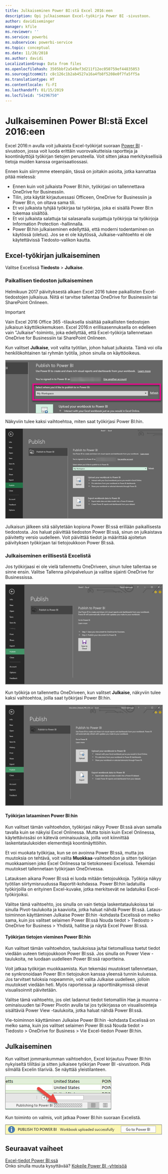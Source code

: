 ```yaml
---
title: Julkaiseminen Power BI:stä Excel 2016:een
description: Opi julkaisemaan Excel-työkirja Power BI -sivustoon.
author: davidiseminger
manager: kfile
ms.reviewer: ''
ms.service: powerbi
ms.subservice: powerbi-service
ms.topic: conceptual
ms.date: 11/28/2018
ms.author: davidi
LocalizationGroup: Data from files
ms.openlocfilehash: 3505bbf2a549ef3d211f12ec050759ef44835053
ms.sourcegitcommit: c8c126c1b2ab4527a16a4fb8f5208e0f7fa5ff5a
ms.translationtype: HT
ms.contentlocale: fi-FI
ms.lasthandoff: 01/15/2019
ms.locfileid: "54296750"
---
```

# <a name="publish-to-power-bi-from-excel-2016"></a>Julkaiseminen Power BI:stä Excel 2016:een
Excel 2016:n avulla voit julkaista Excel-työkirjat suoraan [Power BI](https://powerbi.microsoft.com) -sivustoon, jossa voit luoda erittäin vuorovaikutteisia raportteja ja koontinäyttöjä työkirjan tietojen perusteella. Voit sitten jakaa merkityksellisiä tietoja muiden kanssa organisaatiossasi.

Ennen kuin siirrymme eteenpäin, tässä on joitakin asioita, jotka kannattaa pitää mielessä:

* Ennen kuin voit julkaista Power BI:hin, työkirjasi on tallennettava OneDrive for Businessiin.
* Tilin, jota käytät kirjautuessasi Officeen, OneDrive for Businessiin ja Power BI:n, on oltava sama tili.
* Et voi julkaista tyhjää työkirjaa tai työkirjaa, joka ei sisällä Power BI:n tukemaa sisältöä.
* Et voi julkaista salattuja tai salasanalla suojattuja työkirjoja tai työkirjoja Information Protection -hallinnalla.
* Power BI:hin julkaiseminen edellyttää, että moderni todentaminen on käytössä (oletus). Jos se ei ole käytössä, Julkaise-vaihtoehto ei ole käytettävissä Tiedosto-valikon kautta.

## <a name="to-publish-your-excel-workbook"></a>Excel-työkirjan julkaiseminen
Valitse Excelissä **Tiedosto** > **Julkaise**.

### <a name="local-file-publishing"></a>Paikallisen tiedoston julkaiseminen
Helmikuun 2017 päivityksestä alkaen Excel 2016 tukee paikallisten Excel-tiedostojen julkaisua. Niitä ei tarvitse tallentaa OneDrive for Businessiin tai SharePoint Onlineen.

> [!IMPORTANT]
> Vain Excel 2016 Office 365 -tilauksella sisältää paikallisten tiedostojen julkaisun käyttökokemuksen. Excel 2016:n erillisasennuksella on edelleen vain ”Julkaise”-toiminto, joka edellyttää, että Excel-työkirja tallennetaan OneDrive for Businessiin tai SharePoint Onlineen.
> 
> 

Kun valitset **Julkaise**, voit valita työtilan, johon haluat julkaista. Tämä voi olla henkilökohtainen tai ryhmän työtila, johon sinulla on käyttöoikeus.

![](media/service-publish-from-excel/pbi_choose_workspace.png)

Näkyviin tulee kaksi vaihtoehtoa, miten saat työkirjasi Power BI:hin.

![](media/service-publish-from-excel/pbi_uploadexport3.png)

Julkaisun jälkeen sitä säilytetään kopiona Power BI:ssä erillään paikallisesta tiedostosta. Jos haluat päivittää tiedoston Power BI:ssä, sinun on julkaistava päivitetty versio uudelleen. Voit päivittää tiedot ja määrittää ajoitetun päivityksen työkirjaan tai tietojoukkoon Power BI:ssä.

### <a name="publishing-from-excel-standalone"></a>Julkaiseminen erillisestä Excelistä
Jos työkirjaasi ei ole vielä tallennettu OneDriveen, sinun tulee tallentaa se sinne ensin. Valitse Tallenna pilvipalveluun ja valitse sijainti OneDrive for Businessissa.

![](media/service-publish-from-excel/pbi_savetoonedrive2.png)

Kun työkirja on tallennettu OneDriveen, kun valitset **Julkaise**, näkyviin tulee kaksi vaihtoehtoa, joilla saat työkirjasi Power BI:hin.

![](media/service-publish-from-excel/pbi_uploadexport2.png)

#### <a name="upload-your-workbook-to-power-bi"></a>Työkirjan lataaminen Power BI:hin
Kun valitset tämän vaihtoehdon, työkirjasi näkyy Power BI:ssä aivan samalla tavalla kuin se näkyisi Excel Onlinessa. Mutta toisin kuin Excel Onlinessa, käytettävissäsi on käteviä ominaisuuksia, joilla voit kiinnittää laskentataulukoiden elementtejä koontinäyttöihin.

Et voi muokata työkirjaa, kun se on avoinna Power BI:ssä, mutta jos muutoksia on tehtävä, voit valita **Muokkaa**-vaihtoehdon ja sitten työkirjan muokkaamisen joko Excel Onlinessa tai tietokoneesi Excelissä. Tekemäsi muutokset tallennetaan työkirjaan OneDrivessa.

Latauksen aikana Power BI:ssä ei luoda mitään tietojoukkoja. Työkirja näkyy työtilan siirtymisruudussa Raportit-kohdassa. Power BI:hin ladatuilla työkirjoilla on erityinen Excel-kuvake, jotka merkitsevät ne ladatuiksi Excel-työkirjoiksi.

Valitse tämä vaihtoehto, jos sinulla on vain tietoja laskentataulukoissa tai sinulla Pivot-taulukoita ja kaavioita, jotka haluat nähdä Power BI:ssä.
Lataus-toiminnon käyttäminen Julkaise Power BI:hin -kohdasta Excelissä on melko sama, kuin jos valitset selaimen Power BI:ssä Nouda tiedot > Tiedosto > OneDrive for Business > Yhdistä, hallitse ja näytä Excel Power BI:ssä.

#### <a name="export-workbook-data-to-power-bi"></a>Työkirjan tietojen vieminen Power BI:hin
Kun valitset tämän vaihtoehdon, taulukoissa ja/tai tietomallissa tuetut tiedot viedään uuteen tietojoukkoon Power BI:ssä. Jos sinulla on Power View -taulukoita, ne luodaan uudelleen Power BI:ssä raportteina.

Voit jatkaa työkirjan muokkaamista. Kun tekemäsi muutokset tallennetaan, ne synkronoidaan Power BI:n tietojoukon kanssa yleensä tunnin kuluessa. Jos tarvitset tuloksia nopeammin, voit valita Julkaise uudelleen, jolloin muutokset viedään heti. Myös raporteissa ja raporttinäkymissä olevat visualisoinnit päivitetään.

Valitse tämä vaihtoehto, jos olet ladannut tiedot tietomalliin Hae ja muunna -ominaisuuden tai Power Pivotin avulla tai jos työkirjassa on visualisointeja sisältäviä Power View -taulukoita, jotka haluat nähdä Power BI:ssä.

Vie-toiminnon käyttäminen Julkaise Power BI:hin -kohdasta Excelissä on melko sama, kuin jos valitset selaimen Power BI:ssä Nouda tiedot > Tiedosto > OneDrive for Business > Vie Excel-tiedon Power BI:hin.

## <a name="publishing"></a>Julkaiseminen
Kun valitset jommankumman vaihtoehdon, Excel kirjautuu Power BI:hin nykyiseltä tililtäsi ja sitten julkaisee työkirjan Power BI -sivustoon. Pidä silmällä Excelin tilariviä. Se näyttää yleistilanteen.

![](media/service-publish-from-excel/pbi_publishingstatus.png)

Kun toiminto on valmis, voit jatkaa Power BI:hin suoraan Excelistä.

![](media/service-publish-from-excel/pbi_gotopbi.png)

## <a name="next-steps"></a>Seuraavat vaiheet
[Excel-tiedot Power BI:ssä](service-excel-workbook-files.md)  
Onko sinulla muuta kysyttävää? [Kokeile Power BI -yhteisöä](http://community.powerbi.com/)

